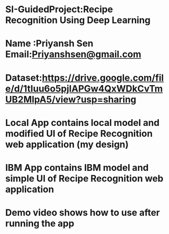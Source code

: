 # SI-GuidedProject:Recipe Recognition Using Deep Learning
# Name :Priyansh Sen Email:Priyanshsen@gmail.com
# Dataset:https://drive.google.com/file/d/1tIuu6o5pjIAPGw4QxWDkCvTmUB2MIpA5/view?usp=sharing
# Local App contains local model and modified UI of Recipe Recognition web application (my design)
# IBM App contains IBM model and simple UI of Recipe Recognition web application
# Demo video shows how to use after running the app

